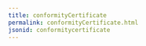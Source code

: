 ```yaml
---
title: conformityCertificate
permalink: conformityCertificate.html
jsonid: conformitycertificate
---
```

